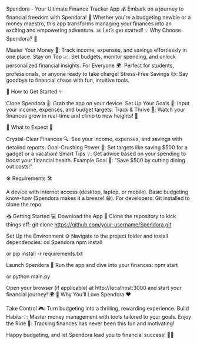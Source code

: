 Spendora - Your Ultimate Finance Tracker App 💰
Embark on a journey to financial freedom with Spendora! 💸 Whether you're a budgeting newbie or a money maestro, this app transforms managing your finances into an exciting and empowering adventure. 📊 Let’s get started!
💡 Why Choose Spendora? 🌈

Master Your Money 💪: Track income, expenses, and savings effortlessly in one place.
Stay on Top 📈: Set budgets, monitor spending, and unlock personalized financial insights.
For Everyone 🌍: Perfect for students, professionals, or anyone ready to take charge!
Stress-Free Savings 😌: Say goodbye to financial chaos with fun, intuitive tools.

🚀 How to Get Started ✨

Clone Spendora 🎯: Grab the app on your device.
Set Up Your Goals 🎯: Input your income, expenses, and budget targets.
Track & Thrive 🚀: Watch your finances grow in real-time and climb to new heights! 🌟

🎯 What to Expect 🌟

Crystal-Clear Finances 🔍: See your income, expenses, and savings with detailed reports.
Goal-Crushing Power 🎯: Set targets like saving $500 for a gadget or a vacation!
Smart Tips 💡: Get advice based on your spending to boost your financial health.
Example Goal 🎉: "Save $500 by cutting dining out costs!"



⚙️ Requirements 🛠️

A device with internet access (desktop, laptop, or mobile).
Basic budgeting know-how (Spendora makes it a breeze! 😄).
For developers: Git installed to clone the repo.

📥 Getting Started 💻
Download the App 📲
Clone the repository to kick things off:
git clone https://github.com/your-username/Spendora.git

Set Up the Environment ⚙️
Navigate to the project folder and install dependencies:
cd Spendora
npm install

or
pip install -r requirements.txt

Launch Spendora 🚀
Run the app and dive into your finances:
npm start

or
python main.py

Open your browser (if applicable) at http://localhost:3000 and start your financial journey! 🌍
🌟 Why You’ll Love Spendora ❤️

Take Control 🎮: Turn budgeting into a thrilling, rewarding experience.
Build Habits 💡: Master money management with tools tailored to your goals.
Enjoy the Ride 🎉: Tracking finances has never been this fun and motivating!

Happy budgeting, and let Spendora lead you to financial success! 💸🎊
